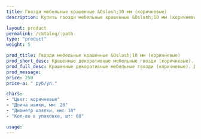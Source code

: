```yaml
---
title: Гвозди мебельные крашенные &Oslash;10 мм (коричневые)
description: Купить гвозди мебельные крашенные &Oslash;10 мм (коричневые) в розницу с доставкой по Москве.

layout: product
permalink: /catalog/:path
type: "product"
weight: 5

prod_title: Гвозди мебельные крашенные &Oslash;10 мм (коричневые)
prod_short_desc: Крашенные декоративные мебельные гвозди (коричневые). Диаметр шляпки 10 мм, длина ножки 20 мм.
prod_full_desc: Крашенные декоративные мебельные гвозди (коричневые). Диаметр шляпки 10 мм, длина ножки 20 мм.
prod_message:
price: 250
price-a: " руб/уп."

chars:
- "Цвет: коричневые"
- "Длина ножки, мм: 20"
- "Диаметр шляпки, мм: 10"
- "Кол-во в упаковке, шт: 60"

usage:
---
```

